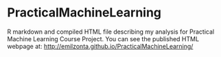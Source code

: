 # PracticalMachineLearning
R markdown and compiled HTML file describing my analysis for Practical Machine Learning Course Project.
You can see the published HTML webpage at: http://emilzonta.github.io/PracticalMachineLearning/
